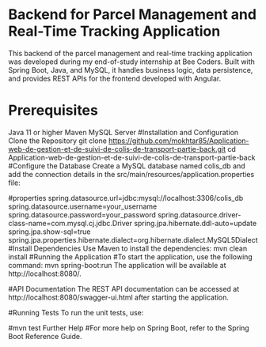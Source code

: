 # Backend for Parcel Management and Real-Time Tracking Application
This backend of the parcel management and real-time tracking application was developed during my end-of-study internship at Bee Coders. Built with Spring Boot, Java, and MySQL, it handles business logic, data persistence, and provides REST APIs for the frontend developed with Angular.

# Prerequisites
Java 11 or higher
Maven
MySQL Server
#Installation and Configuration
Clone the Repository
git clone https://github.com/mokhtar85/Application-web-de-gestion-et-de-suivi-de-colis-de-transport-partie-back.git
cd Application-web-de-gestion-et-de-suivi-de-colis-de-transport-partie-back
#Configure the Database
Create a MySQL database named colis_db and add the connection details in the src/main/resources/application.properties file:

#properties
spring.datasource.url=jdbc:mysql://localhost:3306/colis_db
spring.datasource.username=your_username
spring.datasource.password=your_password
spring.datasource.driver-class-name=com.mysql.cj.jdbc.Driver
spring.jpa.hibernate.ddl-auto=update
spring.jpa.show-sql=true
spring.jpa.properties.hibernate.dialect=org.hibernate.dialect.MySQL5Dialect
#Install Dependencies
Use Maven to install the dependencies:
mvn clean install
#Running the Application
#To start the application, use the following command:
mvn spring-boot:run
The application will be available at http://localhost:8080/.

#API Documentation
The REST API documentation can be accessed at http://localhost:8080/swagger-ui.html after starting the application.

#Running Tests
To run the unit tests, use:

#mvn test
Further Help
#For more help on Spring Boot, refer to the Spring Boot Reference Guide.
